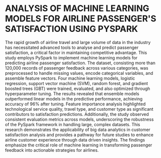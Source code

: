 # **ANALYSIS OF MACHINE LEARNING MODELS FOR AIRLINE PASSENGER'S SATISFACTION USING PYSPARK**
The rapid growth of airline travel and large volume of data in the industry has necessitated advanced tools to analyse and predict passenger satisfaction, a critical factor in maintaining competitive advantage. This study employs PySpark to implement machine learning models for predicting airline passenger satisfaction. The dataset, consisting more than 120,000 records of passenger feedback across various categories, was preprocessed to handle missing values, encode categorical variables, and assemble feature vectors. Four machine learning models, logistic regression, support vector machine (SVM), random forest, and gradient boosted trees (GBT) were trained, evaluated, and also optimized through hyperparameter tuning. The results revealed that ensemble models outperformed linear models in the predictive performance, achieving accuracy of 96% after tuning. Feature importance analysis highlighted technological service quality, travel type, and customer type as significant contributors to satisfaction predictions. Additionally, the study observed consistent evaluation metrics across models, underscoring the robustness of the PySpark framework in handling large, complex datasets. This research demonstrates the applicability of big data analytics in customer satisfaction analysis and provides a pathway for future studies to enhance airline customer experience through data driven insights. The findings emphasize the critical role of machine learning in transforming passenger feedback into actionable strategies for airlines.

